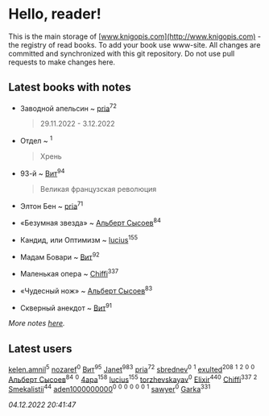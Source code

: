 # Hello, reader!
This is the main storage of [www.knigopis.com](http://www.knigopis.com) - the registry of read books.
To add your book use www-site. All changes are committed and synchronized with this git repository.
Do not use pull requests to make changes here.


## Latest books with notes
* Заводной апельсин ~ [pria](users/128/128917939-vkontakte)<sup>72</sup>
    > 29.11.2022 - 3.12.2022

* Отдел ~ [](users/100/100447278595804083446-google)<sup>1</sup>
    > Хрень

* 93-й ~ [Вит](users/300/300273923-vkontakte)<sup>94</sup>
    > Великая французская революция

* Элтон Бен ~ [pria](users/128/128917939-vkontakte)<sup>71</sup>

* «Безумная звезда» ~ [Альберт Сысоев](users/474/47446642-vkontakte)<sup>84</sup>

* Кандид, или Оптимизм ~ [lucius](users/838/83820536-yandex)<sup>155</sup>

* Мадам Бовари ~ [Вит](users/300/300273923-vkontakte)<sup>92</sup>

* Маленькая опера ~ [Chiffi](users/105/105831994080785626680-google)<sup>337</sup>

* «Чудесный нож» ~ [Альберт Сысоев](users/474/47446642-vkontakte)<sup>83</sup>

* Скверный анекдот ~ [Вит](users/300/300273923-vkontakte)<sup>91</sup>


_More notes [here](latest_books_with_notes.md)._


## Latest users
[kelen.amnil](users/555/555255766-yandex)<sup>5</sup> 
[nozaref](users/360/360373228-vkontakte)<sup>0</sup> 
[Вит](users/300/300273923-vkontakte)<sup>95</sup> 
[Janet](users/108/108113656204404967440-google)<sup>983</sup> 
[pria](users/128/128917939-vkontakte)<sup>72</sup> 
[sbrednev](users/152/152568287-vkontakte)<sup>0</sup> 
[](users/100/100447278595804083446-google)<sup>1</sup> 
[exulted](users/100/100599204551896265722-google)<sup>208</sup> 
[](users/116/116931591025617696299-google)<sup>1</sup> 
[](users/106/106915386474260202605-google)<sup>2</sup> 
[](users/336/336022778-yandex)<sup>0</sup> 
[](users/105/105504786394629614265-google)<sup>0</sup> 
[Альберт Сысоев](users/474/47446642-vkontakte)<sup>84</sup> 
[](users/490/4902057994187718389-mailru)<sup>0</sup> 
[4apa](users/117/117392596378069249667-google)<sup>158</sup> 
[lucius](users/838/83820536-yandex)<sup>155</sup> 
[torzhevskayav](users/142/142711152-vkontakte)<sup>0</sup> 
[Elixir](users/115/115826717712507836033-google)<sup>440</sup> 
[Chiffi](users/105/105831994080785626680-google)<sup>337</sup> 
[](users/187/1871117-yandex)<sup>2</sup> 
[Smekalistii](users/864/86487125-vkontakte)<sup>44</sup> 
[aden1000000000](users/185/18514627-yandex)<sup>0</sup> 
[](users/112/112929930635076578999-google)<sup>0</sup> 
[](users/115/115339911132983129941-google)<sup>0</sup> 
[](users/107/107887484373704297776-google)<sup>0</sup> 
[](users/107/107967543883596923419-google)<sup>0</sup> 
[](users/109/109363607816033953885-google)<sup>0</sup> 
[](users/114/114112027514930339791-google)<sup>1</sup> 
[sawyer](users/117/117035910904503216203-google)<sup>0</sup> 
[Garka](users/115/115753719718250012620-google)<sup>331</sup> 


_04.12.2022 20:41:47_
